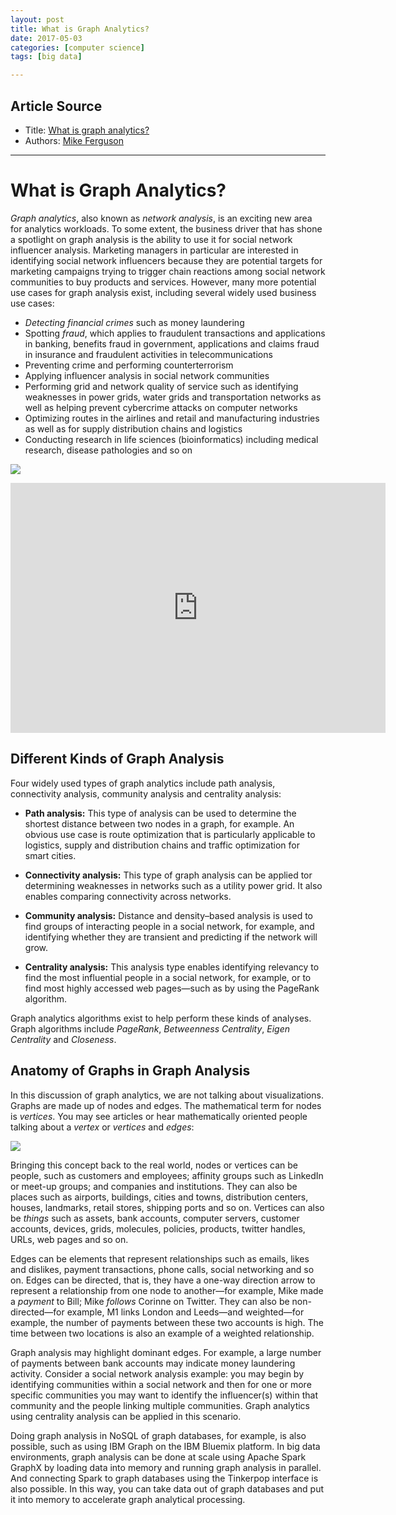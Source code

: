 ```yaml
---
layout: post
title: What is Graph Analytics?
date: 2017-05-03
categories: [computer science]
tags: [big data]

---
```


## Article Source
* Title: [What is graph analytics?](http://www.ibmbigdatahub.com/blog/what-graph-analytics)
* Authors: [Mike Ferguson ](http://www.ibmbigdatahub.com/blog/author/mike-ferguson)

---

What is Graph Analytics?
========================

*Graph analytics*, also known as *network analysis*, is an exciting new area for analytics workloads. 
To some extent, the business driver that has shone a spotlight on graph analysis is the ability to use it for social network influencer analysis. Marketing managers in particular are interested in identifying social network influencers because they are potential targets for marketing campaigns trying to trigger chain reactions among social network communities to buy products and services. However, many more potential use cases for graph analysis exist, including several widely used business use cases: 

- *Detecting financial crimes* such as money laundering
- Spotting *fraud*, which applies to fraudulent transactions and applications in banking, benefits fraud in government, applications and claims fraud in insurance and fraudulent activities in telecommunications
- Preventing crime and performing counterterrorism
- Applying influencer analysis in social network communities
- Performing grid and network quality of service such as identifying weaknesses in power grids, water grids and transportation networks as well as helping prevent cybercrime attacks on computer networks
- Optimizing routes in the airlines and retail and manufacturing industries as well as for supply distribution chains and logistics
- Conducting research in life sciences (bioinformatics) including medical research, disease pathologies and so on

[![](http://www.ibmbigdatahub.com/sites/default/files/graphanalytics_embed.jpg)](http://www.ibm.com/analytics/us/en/technology/cloud-data-services/graph/?S_TACT=M1610MMW&iio=panalytics&cmp=m1610&ct=m1610mmw&cr=newsroom&cm=h&csot=-&ccy=-&cpb=-&cd=-)

<iframe width="600" height="400" src="https://www.youtube.com/embed/qMitNJ5zzow" frameborder="0" allowfullscreen></iframe>

Different Kinds of Graph Analysis
-----

Four widely used types of graph analytics include path analysis, connectivity analysis, community analysis and centrality analysis: 

- **Path analysis:** This type of analysis can be used to determine the shortest distance between two nodes in a graph, for example. An obvious use case is route optimization that is particularly applicable to logistics, supply and distribution chains and traffic optimization for smart cities.

- **Connectivity analysis:** This type of graph analysis can be applied tor determining weaknesses in networks such as a utility power grid. It also enables comparing connectivity across networks.

- **Community analysis:** Distance and density–based analysis is used to find groups of interacting people in a social network, for example, and identifying whether they are transient and predicting if the network will grow.

- **Centrality analysis:** This analysis type enables identifying relevancy to find the most influential people in a social network, for example, or to find most highly accessed web pages—such as by using the PageRank algorithm. 

Graph analytics algorithms exist to help perform these kinds of analyses. 
Graph algorithms include *PageRank*, *Betweenness Centrality*, *Eigen Centrality* and *Closeness*.

Anatomy of Graphs in Graph Analysis
-----------------------------------

In this discussion of graph analytics, we are not talking about visualizations. Graphs are made up of nodes and edges. The mathematical term for nodes is *vertices*. You may see articles or hear mathematically oriented people talking about a *vertex* or *vertices* and *edges*:

![](http://www.ibmbigdatahub.com/sites/default/files/mf_fig_1.png)

Bringing this concept back to the real world, nodes or vertices can be people, such as customers and employees; affinity groups such as LinkedIn or meet-up groups; and companies and institutions. They can
also be places such as airports, buildings, cities and towns, distribution centers, houses, landmarks, retail stores, shipping ports and so on. Vertices can also be *things* such as assets, bank accounts,
computer servers, customer accounts, devices, grids, molecules, policies, products, twitter handles, URLs, web pages and so on.

Edges can be elements that represent relationships such as emails, likes and dislikes, payment transactions, phone calls, social networking and so on. Edges can be directed, that is, they have a one-way direction arrow to represent a relationship from one node to another—for example, Mike made a *payment* to Bill; Mike *follows* Corinne on Twitter. They can also be non-directed—for example, M1 links London and Leeds—and weighted—for example, the number of payments between these two accounts is high. The time between two locations is also an example of a weighted relationship.

Graph analysis may highlight dominant edges. For example, a large number of payments between bank accounts may indicate money laundering activity. Consider a social network analysis example: you may begin by identifying communities within a social network and then for one or more specific communities you may want to identify the influencer(s) within that community and the people linking multiple communities. Graph analytics using centrality analysis can be applied in this scenario.

Doing graph analysis in NoSQL of graph databases, for example, is also possible, such as using IBM Graph on the IBM Bluemix platform. In big data environments, graph analysis can be done at scale using Apache
Spark GraphX by loading data into memory and running graph analysis in parallel. And connecting Spark to graph databases using the Tinkerpop interface is also possible. In this way, you can take data out of graph databases and put it into memory to accelerate graph analytical processing.
